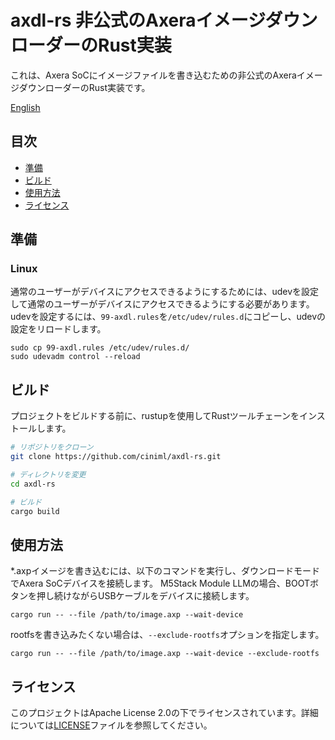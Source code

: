 # axdl-rs 非公式のAxeraイメージダウンローダーのRust実装

これは、Axera SoCにイメージファイルを書き込むための非公式のAxeraイメージダウンローダーのRust実装です。

[English](./README.md)

## 目次

- [準備](#準備)
- [ビルド](#ビルド)
- [使用方法](#使用方法)
- [ライセンス](#ライセンス)

## 準備

### Linux

通常のユーザーがデバイスにアクセスできるようにするためには、udevを設定して通常のユーザーがデバイスにアクセスできるようにする必要があります。
udevを設定するには、`99-axdl.rules`を`/etc/udev/rules.d`にコピーし、udevの設定をリロードします。

```
sudo cp 99-axdl.rules /etc/udev/rules.d/
sudo udevadm control --reload
```

## ビルド

プロジェクトをビルドする前に、rustupを使用してRustツールチェーンをインストールします。

```bash
# リポジトリをクローン
git clone https://github.com/ciniml/axdl-rs.git

# ディレクトリを変更
cd axdl-rs

# ビルド
cargo build
```

## 使用方法

*.axpイメージを書き込むには、以下のコマンドを実行し、ダウンロードモードでAxera SoCデバイスを接続します。
M5Stack Module LLMの場合、BOOTボタンを押し続けながらUSBケーブルをデバイスに接続します。

```shell
cargo run -- --file /path/to/image.axp --wait-device
```

rootfsを書き込みたくない場合は、`--exclude-rootfs`オプションを指定します。

```shell
cargo run -- --file /path/to/image.axp --wait-device --exclude-rootfs
```

## ライセンス

このプロジェクトはApache License 2.0の下でライセンスされています。詳細については[LICENSE](LICENSE)ファイルを参照してください。